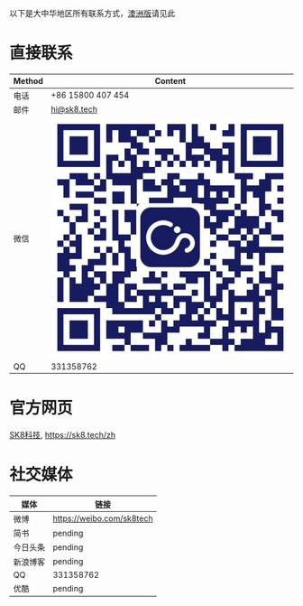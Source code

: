 以下是大中华地区所有联系方式，[澳洲版](en/README.md)请见此

# 直接联系

|Method|Content
|-|-
|电话|+86 15800 407 454
|邮件|hi@sk8.tech
|微信|![](/assets/公众号.jpg)
|QQ| 331358762


# 官方网页

[SK8科技](https://sk8.tech/zh), https://sk8.tech/zh

# 社交媒体

|媒体|链接
|-|-
|微博|https://weibo.com/sk8tech
|简书|pending
|今日头条|pending
|新浪博客|pending
|QQ|331358762
|优酷|pending
